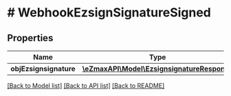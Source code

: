 # # WebhookEzsignSignatureSigned

## Properties

Name | Type | Description | Notes
------------ | ------------- | ------------- | -------------
**objEzsignsignature** | [**\eZmaxAPI\Model\EzsignsignatureResponse**](EzsignsignatureResponse.md) |  |

[[Back to Model list]](../../README.md#models) [[Back to API list]](../../README.md#endpoints) [[Back to README]](../../README.md)
